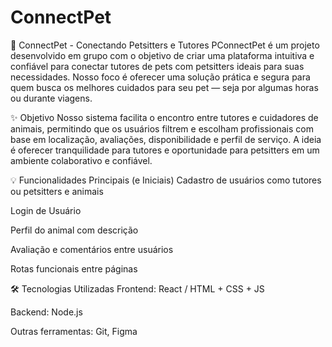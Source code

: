 # ConnectPet
🐾 ConnectPet - Conectando Petsitters e Tutores
PConnectPet é um projeto desenvolvido em grupo com o objetivo de criar uma plataforma intuitiva e confiável para conectar tutores de pets com petsitters ideais para suas necessidades. Nosso foco é oferecer uma solução prática e segura para quem busca os melhores cuidados para seu pet — seja por algumas horas ou durante viagens.

✨ Objetivo
Nosso sistema facilita o encontro entre tutores e cuidadores de animais, permitindo que os usuários filtrem e escolham profissionais com base em localização, avaliações, disponibilidade e perfil de serviço. A ideia é oferecer tranquilidade para tutores e oportunidade para petsitters em um ambiente colaborativo e confiável.

💡 Funcionalidades Principais (e Iniciais)
Cadastro de usuários como tutores ou petsitters e animais

Login de Usuário

Perfil do animal com descrição

Avaliação e comentários entre usuários

Rotas funcionais entre páginas

🛠️ Tecnologias Utilizadas
Frontend: React / HTML + CSS + JS 

Backend: Node.js

Outras ferramentas: Git, Figma
